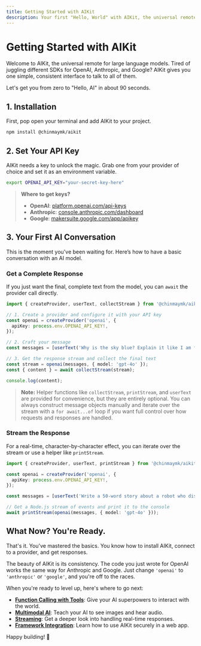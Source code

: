 ```yaml
---
title: Getting Started with AIKit
description: Your first "Hello, World" with AIKit, the universal remote for large language models.
---
```


# Getting Started with AIKit

Welcome to AIKit, the universal remote for large language models. Tired of juggling different SDKs for OpenAI, Anthropic, and Google? AIKit gives you one simple, consistent interface to talk to all of them.

Let's get you from zero to "Hello, AI" in about 90 seconds.

## 1. Installation

First, pop open your terminal and add AIKit to your project.

```bash
npm install @chinmaymk/aikit
```

## 2. Set Your API Key

AIKit needs a key to unlock the magic. Grab one from your provider of choice and set it as an environment variable.

```bash
export OPENAI_API_KEY="your-secret-key-here"
```

> **Where to get keys?**
>
> - **OpenAI**: [platform.openai.com/api-keys](https://platform.openai.com/api-keys)
> - **Anthropic**: [console.anthropic.com/dashboard](https://console.anthropic.com/dashboard)
> - **Google**: [makersuite.google.com/app/apikey](https://makersuite.google.com/app/apikey)

## 3. Your First AI Conversation

This is the moment you've been waiting for. Here’s how to have a basic conversation with an AI model.

### Get a Complete Response

If you just want the final, complete text from the model, you can `await` the provider call directly.

```typescript
import { createProvider, userText, collectStream } from '@chinmaymk/aikit';

// 1. Create a provider and configure it with your API key
const openai = createProvider('openai', {
  apiKey: process.env.OPENAI_API_KEY!,
});

// 2. Craft your message
const messages = [userText('Why is the sky blue? Explain it like I am five.')];

// 3. Get the response stream and collect the final text
const stream = openai(messages, { model: 'gpt-4o' });
const { content } = await collectStream(stream);

console.log(content);
```

> **Note:**
> Helper functions like `collectStream`, `printStream`, and `userText` are provided for convenience, but they are entirely optional. You can always construct message objects manually and iterate over the stream with a `for await...of` loop if you want full control over how requests and responses are handled.

### Stream the Response

For a real-time, character-by-character effect, you can iterate over the stream or use a helper like `printStream`.

```typescript
import { createProvider, userText, printStream } from '@chinmaymk/aikit';

const openai = createProvider('openai', {
  apiKey: process.env.OPENAI_API_KEY!,
});

const messages = [userText('Write a 50-word story about a robot who discovers coffee.')];

// Get a Node.js stream of events and print it to the console
await printStream(openai(messages, { model: 'gpt-4o' }));
```

## What Now? You're Ready.

That's it. You've mastered the basics. You know how to install AIKit, connect to a provider, and get responses.

The beauty of AIKit is its consistency. The code you just wrote for OpenAI works the same way for Anthropic and Google. Just change `'openai'` to `'anthropic'` or `'google'`, and you're off to the races.

When you're ready to level up, here's where to go next:

- **[Function Calling with Tools](./tools.md)**: Give your AI superpowers to interact with the world.
- **[Multimodal AI](./multimodal.md)**: Teach your AI to see images and hear audio.
- **[Streaming](./streaming.md)**: Get a deeper look into handling real-time responses.
- **[Framework Integration](./framework-integration.md)**: Learn how to use AIKit securely in a web app.

Happy building! 🚀
